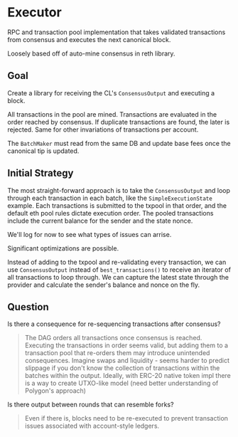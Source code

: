 # Executor
RPC and transaction pool implementation that takes validated transactions from consensus and executes the next canonical block.

Loosely based off of auto-mine consensus in reth library.

## Goal
Create a library for receiving the CL's `ConsensusOutput` and executing a block.

All transactions in the pool are mined. Transactions are evaluated in the order reached by consensus. If duplicate transactions are found, the later is rejected. Same for other invariations of transactions per account.

The `BatchMaker` must read from the same DB and update base fees once the canonical tip is updated.

## Initial Strategy
The most straight-forward approach is to take the `ConsensusOutput` and loop through each transaction in each batch, like the `SimpleExecutionState` example. Each transactions is submitted to the txpool in that order, and the default eth pool rules dictate execution order. The pooled transactions include the current balance for the sender and the state nonce.

We'll log for now to see what types of issues can arrise.

Significant optimizations are possible.

Instead of adding to the txpool and re-validating every transaction, we can use `ConsensusOutput` instead of `best_transactions()` to receive an iterator of all transactions to loop through. We can capture the latest state through the provider and calculate the sender's balance and nonce on the fly.

## Question
Is there a consequence for re-sequencing transactions after consensus?
> The DAG orders all transactions once consensus is reached. Executing the transactions in order seems valid, but adding them to a transaction pool that re-orders them may introduce unintended consequences.
> Imagine swaps and liquidity - seems harder to predict slippage if you don't know the collection of transactions within the batches within the output.
> Ideally, with ERC-20 native token impl there is a way to create UTXO-like model (need better understanding of Polygon's approach)

Is there output between rounds that can resemble forks?
> Even if there is, blocks need to be re-executed to prevent transaction issues associated with account-style ledgers.
